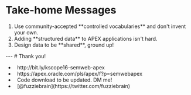 # Take-home Messages
<ol>
<li>Use community-accepted **controlled vocabularies** and don't invent your own.</li><!-- .element: class="fragment" data-fragment-index="1" -->
<li>Adding **structured data** to APEX applications isn't hard.</li><!-- .element: class="fragment" data-fragment-index="2" -->
<li>Design data to be **shared**, ground up!</li><!-- .element: class="fragment" data-fragment-index="3" -->
</ol>
---
# Thank you!
<ul>
  <li><i class="fa fa-file-powerpoint-o" aria-hidden="true"></i>&nbsp;&nbsp;http://bit.ly/kscope16-semweb-apex<!-- .element: target="_blank" --></li>
  <li><i class="fa fa-chrome" aria-hidden="true"></i>&nbsp;&nbsp;https://apex.oracle.com/pls/apex/f?p=semwebapex<!-- .element: target="_blank" --></li>
  <li><i class="fa fa-download" aria-hidden="true"></i>&nbsp;&nbsp;Code download to be updated. DM me!</li>
  <li><i class="fa fa-twitter-square" aria-hidden="true"></i>&nbsp;&nbsp;[@fuzziebrain](https://twitter.com/fuzziebrain)<!-- .element: target="_blank" --></li>
</ul><!-- .element: style="list-style: none;" -->
